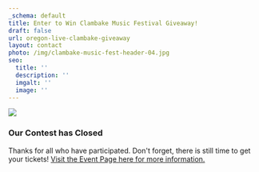 ```yaml
---
_schema: default
title: Enter to Win Clambake Music Festival Giveaway!
draft: false
url: oregon-live-clambake-giveaway
layout: contact
photo: /img/clambake-music-fest-header-04.jpg
seo:
  title: ''
  description: ''
  imgalt: ''
  image: ''
---
```

![](/img/clambake-giveaway-header-695x322.jpg)

### Our Contest has Closed

Thanks for all who have participated. Don't forget, there is still time to get your tickets!&nbsp;[Visit the Event Page here for more information.](/event/south-coast-clambake-music-festival/)&nbsp;